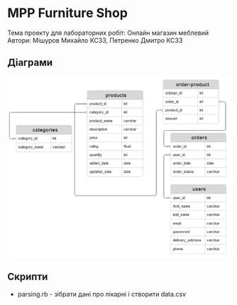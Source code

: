 # MPP Furniture Shop
Тема проекту для лабораторних робіт: Онлайн магазин меблевий  
Автори: Мішуров Михайло КС33, Петренко Дмитро КС33

## Діаграми
![ERD](diagram.jpg "ER-діаграма")

## Скрипти
- parsing.rb - зібрати дані про лікарні і створити data.csv
